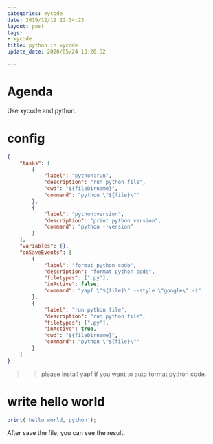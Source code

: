 ```yaml
---
categories: xycode
date: 2019/12/19 22:34:23
layout: post
tags:
- xycode
title: python in xycode
update_date: 2020/05/24 13:20:32

---
```


# Agenda

Use xycode and python.

# config

```json
{
    "tasks": [
        {
            "label": "python:run",
            "description": "run python file",
            "cwd": "${fileDirname}",
            "command": "python \"${file}\""
        },
        {
            "label": "python:version",
            "description": "print python version",
            "command": "python --version"
        }
    ],
    "variables": {},
    "onSaveEvents": [
        {
            "label": "format python code",
            "description": "format python code",
            "filetypes": [".py"],
            "inActive": false,
            "command": "yapf \"${file}\" --style \"google\" -i"
        },
        {
            "label": "run python file",
            "description": "run python file",
            "filetypes": [".py"],
            "inActive": true,
            "cwd": "${fileDirname}",
            "command": "python \"${file}\""
        }
    ]
}
```

> > please install yapf if you want to auto format python code.

# write hello world

```js
print('hello world, python');
```

After save the file, you can see the result.